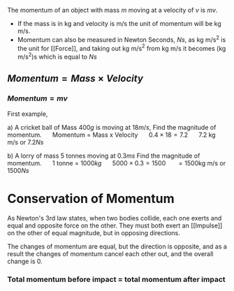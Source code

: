 The momentum of an object with mass $m$ moving at a velocity of $v$ is $mv$.
- If the mass is in kg and velocity is m/s the unit of momentum will be kg m/s.
- Momentum can also be measured in Newton Seconds, $Ns$, as kg m/s$^2$ is the unit for [[Force]], and taking out kg m/s$^2$ from kg m/s it becomes (kg m/s$^2$)s which is equal to $Ns$ 

## $Momentum = Mass \times Velocity$
### $Momentum = mv$ 




First example, 


a) A cricket ball of Mass $400g$ is moving at $18m/s$,
Find the magnitude of momentum.
**$\quad$** Momentum = Mass x Velocity
**$\quad$** $0.4 \times 18 = 7.2$ 
**$\quad$** $7.2$ kg m/s or $7.2 Ns$ 

b) A lorry of mass $5$ tonnes moving at $0.3ms$
Find the magnitude of momentum.
**$\quad$** $1$ tonne = $1000kg$ 
**$\quad$** $5000 \times 0.3 = 1500$
**$\quad$** $=1500$kg m/s or $1500Ns$

# Conservation of Momentum
As Newton's 3rd law states, when two bodies collide, each one exerts and equal and opposite force on the other. They must both exert an [[Impulse]] on the other of equal magnitude, but in opposing directions. 

The changes of momentum are equal, but the direction is opposite, and as a result the changes of momentum cancel each other out, and the overall change is 0. 
### Total momentum before impact = total momentum after impact

